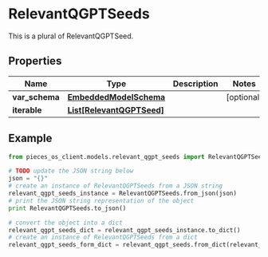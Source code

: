 # RelevantQGPTSeeds

This is a plural of RelevantQGPTSeed.

## Properties

Name | Type | Description | Notes
------------ | ------------- | ------------- | -------------
**var_schema** | [**EmbeddedModelSchema**](EmbeddedModelSchema) |  | [optional] 
**iterable** | [**List[RelevantQGPTSeed]**](RelevantQGPTSeed) |  | 

## Example

```python
from pieces_os_client.models.relevant_qgpt_seeds import RelevantQGPTSeeds

# TODO update the JSON string below
json = "{}"
# create an instance of RelevantQGPTSeeds from a JSON string
relevant_qgpt_seeds_instance = RelevantQGPTSeeds.from_json(json)
# print the JSON string representation of the object
print RelevantQGPTSeeds.to_json()

# convert the object into a dict
relevant_qgpt_seeds_dict = relevant_qgpt_seeds_instance.to_dict()
# create an instance of RelevantQGPTSeeds from a dict
relevant_qgpt_seeds_form_dict = relevant_qgpt_seeds.from_dict(relevant_qgpt_seeds_dict)
```



